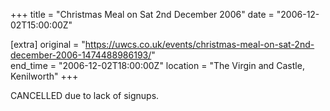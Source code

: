 +++
title = "Christmas Meal on Sat 2nd December 2006"
date = "2006-12-02T15:00:00Z"

[extra]
original = "https://uwcs.co.uk/events/christmas-meal-on-sat-2nd-december-2006-1474488986193/"    
end_time = "2006-12-02T18:00:00Z"
location = "The Virgin and Castle, Kenilworth"
+++

CANCELLED due to lack of signups.

